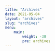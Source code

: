 ```yaml
---
title: "Archives"
date: 2021-05-04
layout: "archives"
slug: "archives"
menu:
    main:
        weight: -30
        pre: archives
---
```


